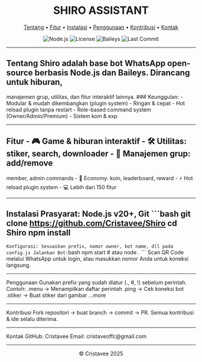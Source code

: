<h1 align="center">SHIRO ASSISTANT</h1>

<p align="center">
  <a href="#tentang">Tentang</a> • <a href="#fitur">Fitur</a> • <a href="#instalasi">Instalasi</a> •
  <a href="#penggunaan">Penggunaan</a> • <a href="#kontribusi">Kontribusi</a> •
  <a href="#kontak">Kontak</a>
</p>

<p align="center">
  <img src="https://img.shields.io/badge/Node.js-v20+-green" alt="Node.js" />
  <img src="https://img.shields.io/badge/License-MIT-blue" alt="License" />
  <img src="https://img.shields.io/badge/Baileys-v4-orange" alt="Baileys" />
  <img src="https://img.shields.io/github/last-commit/Cristavee/Shiro" alt="Last Commit" />
</p>

<hr />

## Tentang **Shiro** adalah base bot WhatsApp open-source berbasis **Node.js** dan **Baileys**. Dirancang untuk hiburan,

manajemen grup, utilitas, dan fitur interaktif lainnya. ### Keunggulan: - Modular & mudah dikembangkan (plugin system) -
Ringan & cepat - Hot reload plugin tanpa restart - Role-based command system (Owner/Admin/Premium) - Sistem koin & exp

<hr />

## Fitur - 🎮 Game & hiburan interaktif - 🛠️ Utilitas: stiker, search, downloader - 👥 Manajemen grup: add/remove

member, admin commands - 💎 Economy: koin, leaderboard, reward - ⚡ Hot reload plugin system - 💻 Lebih dari 150 fitur

<hr />

## Instalasi **Prasyarat:** Node.js v20+, Git ```bash git clone https://github.com/Cristavee/Shiro cd Shiro npm install

`Konfigurasi: Sesuaikan prefix, nomor owner, bot name, dll pada config.js Jalankan Bot:`bash npm start # atau node
. ``` Scan QR Code melalui WhatsApp untuk login, atau masukkan nomor Anda untuk koneksi langsung.

<hr />
Penggunaan Gunakan prefix yang sudah diatur (., #, !) sebelum perintah. Contoh: .menu → Menampilkan daftar perintah
.ping → Cek koneksi bot .stiker → Buat stiker dari gambar ...more

<hr />
Kontribusi Fork repositori → buat branch → commit → PR. Semua kontribusi & ide selalu diterima.

<hr />
Kontak GitHub: Cristavee Email: cristaveoffc@gmail.com

<hr />
<p align="center">© Cristavee 2025</p>
